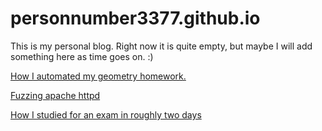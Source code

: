 # personnumber3377.github.io

This is my personal blog. Right now it is quite empty, but maybe I will add something here as time goes on. :)

[How I automated my geometry homework.](/projects/homework.html)

[Fuzzing apache httpd](/projects/fuzzing_apache_httpd.html)

[How I studied for an exam in roughly two days](/projects/studying_for_exam.html)




